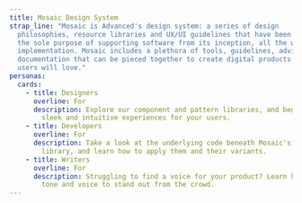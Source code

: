 ```yaml
---
title: Mosaic Design System
strap_line: "Mosaic is Advanced's design system: a series of design
  philosophies, resource libraries and UX/UI guidelines that have been built for
  the sole purpose of supporting software from its inception, all the way to
  implementation. Mosaic includes a plethora of tools, guidelines, advice and
  documentation that can be pieced together to create digital products that your
  users will love."
personas:
  cards:
    - title: Designers
      overline: For
      description: Explore our component and pattern libraries, and begin designing
        sleek and intuitive experiences for your users.
    - title: Developers
      overline: For
      description: Take a look at the underlying code beneath Mosaic's component
        library, and learn how to apply them and their variants.
    - title: Writers
      overline: For
      description: Struggling to find a voice for your product? Learn how Mosaic uses
        tone and voice to stand out from the crowd.
---
```

